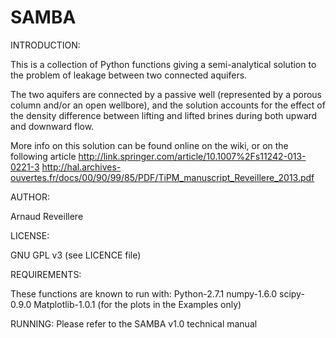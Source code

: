SAMBA
=====



INTRODUCTION:

This is a collection of Python functions giving a semi-analytical solution to the problem of leakage between two connected aquifers.

The two aquifers are connected by a passive well (represented by a porous column and/or an open wellbore), and the solution accounts for the effect of the density difference between lifting and lifted brines during both upward and downward flow.
 
More info on this solution can be found online on the wiki, or on the following article http://link.springer.com/article/10.1007%2Fs11242-013-0221-3
http://hal.archives-ouvertes.fr/docs/00/90/99/85/PDF/TiPM_manuscript_Reveillere_2013.pdf

AUTHOR:

Arnaud Reveillere

LICENSE:

  GNU GPL v3 (see LICENCE file)

REQUIREMENTS:

These functions are known to run with:
Python-2.7.1
numpy-1.6.0
scipy-0.9.0
Matplotlib-1.0.1 (for the plots in the Examples only)

RUNNING:
Please refer to the SAMBA v1.0 technical manual
